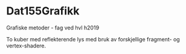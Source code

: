 # Dat155Grafikk
Grafiske metoder - fag ved hvl h2019

To kuber med reflekterende lys med bruk av forskjellige fragment- og vertex-shadere.
